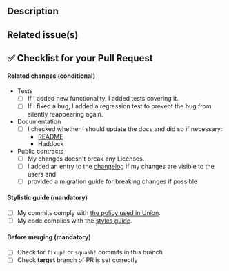 
<!--
 - SPDX-FileCopyrightText: 2022 Union
 -
 - SPDX-License-Identifier: AGPL-3.0-or-later
 -->
## Description

<!--
Describes the nature of your changes. If they are substantial, you should
further subdivide this into a section describing the problem you are solving and
another describing your solution.
-->

## Related issue(s)

<!--
- Short description of how the PR relates to the issue, including an issue link.
For example
- Fixed #100500 by adding lenses to exported items

Write 'None' if there are no related issues (which is discouraged).
-->

## :white_check_mark: Checklist for your Pull Request

<!--
Ideally a PR has all of the checkmarks set.

If something in this list is irrelevant to your PR, you should still set this
checkmark indicating that you are sure it is dealt with (be that by irrelevance).

If you don't set a checkmark (e. g. don't add a test for new functionality),
you must be able to justify that.
-->

#### Related changes (conditional)

- Tests
  - [ ] If I added new functionality, I added tests covering it.
  - [ ] If I fixed a bug, I added a regression test to prevent the bug from
        silently reappearing again.

- Documentation
  - [ ] I checked whether I should update the docs and did so if necessary:
    - [README](../tree/master/README.md)
    - Haddock

- Public contracts
  - [ ] My changes doesn't break any Licenses.
  - [ ] I added an entry to the [changelog](../tree/master/CHANGES.md) if my changes are visible to the users
        and
  - [ ] provided a migration guide for breaking changes if possible

#### Stylistic guide (mandatory)

- [ ] My commits comply with [the policy used in Union](https://github.com/union-platform/guides/blob/master/commits.md).
- [ ] My code complies with the [styles guide](https://github.com/union-platform/guides/blob/master/README.md#programming-languages).

#### Before merging (mandatory)
- [ ] Check for `fixup!` or `squash!` commits in this branch
- [ ] Check __target__  branch of PR is set correctly
